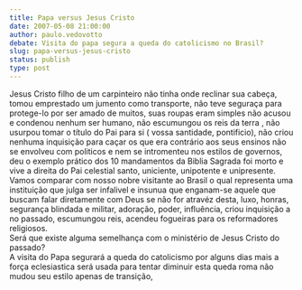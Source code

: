 ```yaml
---
title: Papa versus Jesus Cristo
date: 2007-05-08 21:00:00
author: paulo.vedovotto
debate: Visita do papa segura a queda do catolicismo no Brasil?
slug: papa-versus-jesus-cristo
status: publish 
type: post
---
```


Jesus Cristo filho de um carpinteiro não tinha onde reclinar sua cabeça, tomou emprestado um jumento como transporte, não teve seguraça para protege-lo por ser amado de muitos, suas roupas eram simples não acusou e condenou nenhum ser humano, não escumungou os reis da terra , não usurpou tomar o título do Pai para si ( vossa santidade, pontificio), não criou nenhuma inquisição para caçar os que era contrário aos seus ensinos não se envolveu com politicos e nem se intromenteu nos estilos de governos, deu o exemplo prático dos 10 mandamentos da Biblia Sagrada foi morto e vive a direita do Pai celestial santo, uniciente, unipotente e unipresente.  
Vamos comparar com nosso nobre visitante ao Brasil o qual representa uma instituição que julga ser infalivel e insunua que enganam-se aquele que buscam falar diretamente com Deus se não for atravéz desta, luxo, honras, segurança blindada e militar, adoração, poder, influência, criou inquisição a no passado, escumungou reis, acendeu fogueiras para os reformadores religiosos.  
Será que existe alguma semelhança com o ministério de Jesus Cristo do passado?  
A visita do Papa segurará a queda do catolicismo por alguns dias mais a força eclesiastica será usada para tentar diminuir esta queda roma não mudou seu estilo apenas de transição,
